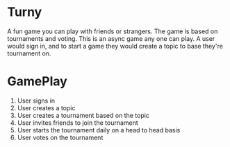 # Turny

A fun game you can play with friends or strangers. The game is based on tournaments and voting. This is an async game any one can play. A user would sign in, and to start a game they would create a topic to base they're tournament on.

# GamePlay

1. User signs in
2. User creates a topic
3. User creates a tournament based on the topic
4. User invites friends to join the tournament
5. User starts the tournament daily on a head to head basis
6. User votes on the tournament
